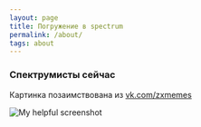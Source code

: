 ```yaml
---
layout: page
title: Погружение в spectrum
permalink: /about/
tags: about
---
```


### Спектрумисты сейчас

Картинка позаимствована из [vk.com/zxmemes](https://vk.com/zxmemes)

![My helpful screenshot](/images/demoscene.jpg)
